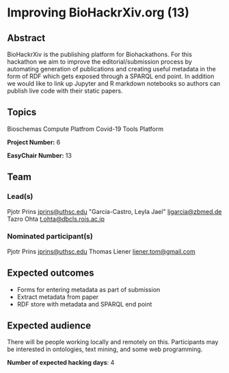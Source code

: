 # Improving BioHackrXiv.org (13)

## Abstract

BioHackrXiv is the publishing platform for Biohackathons. For this hackathon we aim to improve the editorial/submission process by automating generation of publications and creating useful metadata in the form of RDF which gets exposed through a SPARQL end point. In addition we would like to link up Jupyter and R markdown notebooks so authors can publish live code with their static papers.

## Topics

Bioschemas
 Compute Platfrom
 Covid-19
 Tools Platform

**Project Number:** 6



**EasyChair Number:** 13

## Team

### Lead(s)

Pjotr Prins <jprins@uthsc.edu>
 "Garcia-Castro, Leyla Jael" <ljgarcia@zbmed.de>
 Tazro Ohta <t.ohta@dbcls.rois.ac.jp>

### Nominated participant(s)

Pjotr Prins <jprins@uthsc.edu>
 Thomas Liener <liener.tom@gmail.com>

## Expected outcomes

* Forms for entering metadata as part of submission
 * Extract metadata from paper
 * RDF store with metadata and SPARQL end point

## Expected audience

There will be people working locally and remotely on this. Participants may be interested in ontologies, text mining, and some web programming.

**Number of expected hacking days**: 4

